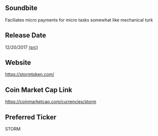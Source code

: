 ## Soundbite

Faciliates micro payments for micro tasks somewhat like mechanical turk

## Release Date

12/20/2017 [(src)](https://coinmarketcap.com/currencies/storm)

## Website

https://stormtoken.com/

## Coin Market Cap Link

https://coinmarketcap.com/currencies/storm

## Preferred Ticker

STORM

